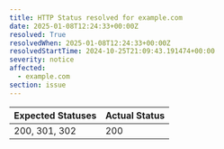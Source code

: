 ```yaml
---
title: HTTP Status resolved for example.com
date: 2025-01-08T12:24:33+00:00Z
resolved: True
resolvedWhen: 2025-01-08T12:24:33+00:00Z
resolvedStartTime: 2024-10-25T21:09:43.191474+00:00
severity: notice
affected:
  - example.com
section: issue
---
```


| Expected Statuses | Actual Status  |
|-------------------|----------------|
| 200, 301, 302 | 200 |
